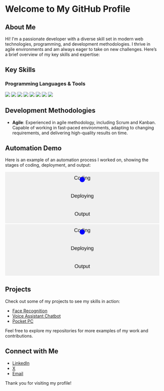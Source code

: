 # Welcome to My GitHub Profile

## About Me

Hi! I'm a passionate developer with a diverse skill set in modern web technologies, programming, and development methodologies. I thrive in agile environments and am always eager to take on new challenges. Here’s a brief overview of my key skills and expertise:

## Key Skills

### Programming Languages & Tools

<p align="left">
  <img src="https://img.shields.io/badge/-Python-3776AB?style=flat-square&logo=python&logoColor=white" />
  <img src="https://img.shields.io/badge/-HTML5-E34F26?style=flat-square&logo=html5&logoColor=white" />
  <img src="https://img.shields.io/badge/-CSS3-1572B6?style=flat-square&logo=css3&logoColor=white" />
  <img src="https://img.shields.io/badge/-OpenCV-5C3EE8?style=flat-square&logo=opencv&logoColor=white" />
  <img src="https://img.shields.io/badge/-TensorFlow-FF6F00?style=flat-square&logo=tensorflow&logoColor=white" />
  <img src="https://img.shields.io/badge/-Git-F05032?style=flat-square&logo=git&logoColor=white" />
  <img src="https://img.shields.io/badge/-Linux-FCC624?style=flat-square&logo=linux&logoColor=black" />
  <img src="https://img.shields.io/badge/-Bash-4EAA25?style=flat-square&logo=gnu-bash&logoColor=white" />
</p>

## Development Methodologies

- **Agile**: Experienced in agile methodology, including Scrum and Kanban. Capable of working in fast-paced environments, adapting to changing requirements, and delivering high-quality results on time.

## Automation Demo

Here is an example of an automation process I worked on, showing the stages of coding, deployment, and output:

![Automation Process](assets/automation.svg#gh-dark-mode-only)
![Automation Process](assets/automation.svg#gh-light-mode-only)

## Projects

Check out some of my projects to see my skills in action:
- [Face Recognition](https://github.com/niladrridas/face-recognition-webcam)
- [Voice Assistant Chatbot](https://github.com/niladrridas/voice-assistant-chatbot)
- [Pocket PC](https://github.com/niladrridas/Smart-Portable-Computer)

Feel free to explore my repositories for more examples of my work and contributions.

## Connect with Me

- [LinkedIn](https://linkedIn.com/in/niladrridas)
- [X](https://twitter.com/niladrridas)
- [Email](mailto:ndas1262000@gmail.com)

Thank you for visiting my profile!